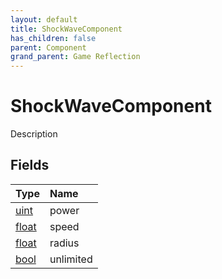 ```yaml
---
layout: default
title: ShockWaveComponent
has_children: false
parent: Component
grand_parent: Game Reflection
---
```

# ShockWaveComponent
Description 

## Fields

| Type | Name |
|:----------|:--------------|
| [uint](/riftbreaker-wiki/docs/game-reflection/components/uint/) | power |
| [float](/riftbreaker-wiki/docs/game-reflection/components/float/) | speed |
| [float](/riftbreaker-wiki/docs/game-reflection/components/float/) | radius |
| [bool](/riftbreaker-wiki/docs/game-reflection/components/bool/) | unlimited |

